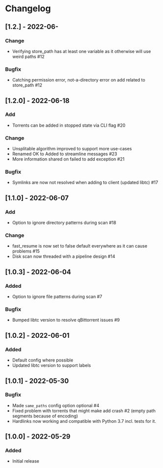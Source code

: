 # Changelog

## [1.2.] - 2022-06-

### Change

- Verifying store_path has at least one variable as it otherwise will use weird paths #12

### Bugfix

- Catching permission error, not-a-directory error on add related to store_path #12

## [1.2.0] - 2022-06-18

### Add

- Torrents can be added in stopped state via CLI flag #20

### Change

- Unsplitable algorithm improved to support more use-cases
- Renamed OK to Added to streamline messages #23
- More information shared on failed to add exception #21

### Bugfix

- Symlinks are now not resolved when adding to client (updated libtc) #17

## [1.1.0] - 2022-06-07
### Add

- Option to ignore directory patterns during scan #18

### Change

- fast_resume is now set to false default everywhere as it can cause problems #15
- Disk scan now threaded with a pipeline design #14

## [1.0.3] - 2022-06-04
### Added

- Option to ignore file patterns during scan #7

### Bugfix

- Bumped libtc version to resolve qBittorrent issues #9

## [1.0.2] - 2022-06-01
### Added

- Default config where possible
- Updated libtc version to support labels

## [1.0.1] - 2022-05-30
### Bugfix

- Made `same_paths` config option optional #4
- Fixed problem with torrents that might make add crash #2
  (empty path segments because of encoding)
- Hardlinks now working and compatible with Python 3.7 incl. tests for it.

## [1.0.0] - 2022-05-29
### Added

- Initial release
